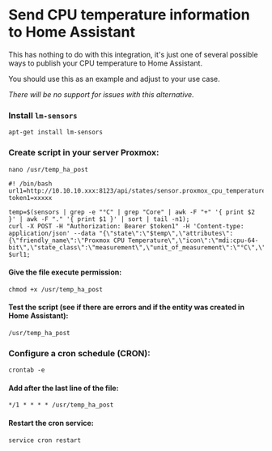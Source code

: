 # Send CPU temperature information to Home Assistant

This has nothing to do with this integration, it's just one of several possible ways to publish your CPU temperature to Home Assistant.

You should use this as an example and adjust to your use case.

*There will be no support for issues with this alternative.*

### Install `lm-sensors`
 `apt-get install lm-sensors`
 
### Create script in your server Proxmox:
 `nano /usr/temp_ha_post`
 
```
#! /bin/bash
url1=http://10.10.10.xxx:8123/api/states/sensor.proxmox_cpu_temperature
token1=xxxxx

temp=$(sensors | grep -e "°C" | grep "Core" | awk -F "+" '{ print $2 }' | awk -F "." '{ print $1 }' | sort | tail -n1);
curl -X POST -H "Authorization: Bearer $token1" -H 'Content-type: application/json' --data "{\"state\":\"$temp\",\"attributes\": {\"friendly_name\":\"Proxmox CPU Temperature\",\"icon\":\"mdi:cpu-64-bit\",\"state_class\":\"measurement\",\"unit_of_measurement\":\"°C\",\"device_class\":\"temperature\"}}" $url1;
```

#### Give the file execute permission:
`chmod +x /usr/temp_ha_post`

#### Test the script (see if there are errors and if the entity was created in Home Assistant):
`/usr/temp_ha_post`

### Configure a cron schedule (CRON):
`crontab -e`

#### Add after the last line of the file:
`*/1 * * * * /usr/temp_ha_post`

#### Restart the cron service:
`service cron restart`
